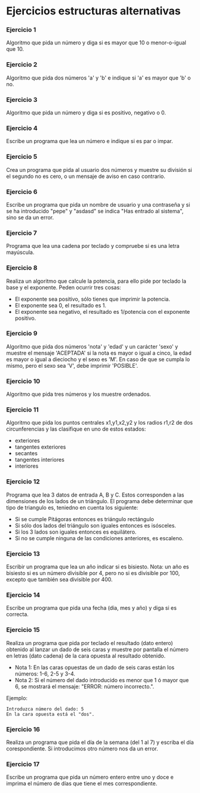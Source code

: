 # Ejercicios estructuras alternativas

### Ejercicio 1

Algoritmo que pida un número y diga si es mayor que 10 o menor-o-igual que 10.

### Ejercicio 2

Algoritmo que pida dos números 'a' y 'b' e indique si 'a' es mayor que 'b' o no.

### Ejercicio 3

Algoritmo que pida un número y diga si es positivo, negativo o 0.

### Ejercicio 4

Escribe un programa que lea un número e indique si es par o impar.

### Ejercicio 5

Crea un programa que pida al usuario dos números y muestre su división si el segundo no es cero, o un mensaje de aviso en caso contrario.

### Ejercicio 6

Escribe un programa que pida un nombre de usuario y una contraseña y si se ha introducido "pepe" y "asdasd" se indica "Has entrado al sistema", sino se da un error.

### Ejercicio 7

Programa que lea una cadena por teclado y compruebe si es una letra mayúscula.

### Ejercicio 8

Realiza un algoritmo que calcule la potencia, para ello pide por teclado la base y el exponente. Peden ocurrir tres cosas:

* El exponente sea positivo, sólo tienes que imprimir la potencia.
* El exponente sea 0, el resultado es 1.
* El exponente sea negativo, el resultado es 1/potencia con el exponente positivo.

### Ejercicio 9

Algoritmo que pida dos números 'nota' y 'edad' y un carácter 'sexo' y muestre el
mensaje 'ACEPTADA' si la nota es mayor o igual a cinco, la edad es mayor o igual a
dieciocho y el sexo es 'M'. En caso de que se cumpla lo mismo, pero el sexo sea 'V', debe
imprimir 'POSIBLE'.

### Ejercicio 10

Algoritmo que pida tres números y los muestre ordenados.

### Ejercicio 11

Algoritmo que pida los puntos centrales x1,y1,x2,y2 y los radios r1,r2 de dos
circunferencias y las clasifique en uno de estos estados:
* exteriores
* tangentes exteriores
* secantes
* tangentes interiores
* interiores

### Ejercicio 12

Programa que lea 3 datos de entrada A, B y C. Estos corresponden a las dimensiones de los lados de un triángulo. El programa debe determinar que tipo de triangulo es, teniedno en cuenta los siguiente:

* Si se cumple Pitágoras entonces es triángulo rectángulo
* Si sólo dos lados del triángulo son iguales entonces es isósceles.
* Si los 3 lados son iguales entonces es equilátero.
* Si no se cumple ninguna de las condiciones anteriores, es escaleno.

### Ejercicio 13

Escribir un programa que lea un año indicar si es bisiesto. Nota: un año es bisiesto si es un número divisible por 4, pero no si es divisible por 100, excepto que también sea divisible por 400.

### Ejercicio 14

Escribe un programa que pida una fecha (dia, mes y año) y diga si es correcta.

### Ejercicio 15

Realiza un programa que pida por teclado el resultado (dato entero) obtenido al lanzar un dado de seis caras y muestre por pantalla el número en letras (dato cadena) de la cara opuesta al resultado obtenido.

* Nota 1: En las caras opuestas de un dado de seis caras están los números: 1-6, 2-5 y 3-4.
* Nota 2: Si el número del dado introducido es menor que 1 ó mayor que 6, se mostrará el mensaje: "ERROR: número incorrecto.".

Ejemplo:

	Introduzca número del dado: 5
	En la cara opuesta está el "dos".

### Ejercicio 16

Realiza un programa que pida el día de la semana (del 1 al 7) y escriba el día corespondiente. Si introducimos otro número nos da un error.

### Ejercicio 17

Escribe un programa que pida un número entero entre uno y doce e imprima el número de días que tiene el mes correspondiente.

